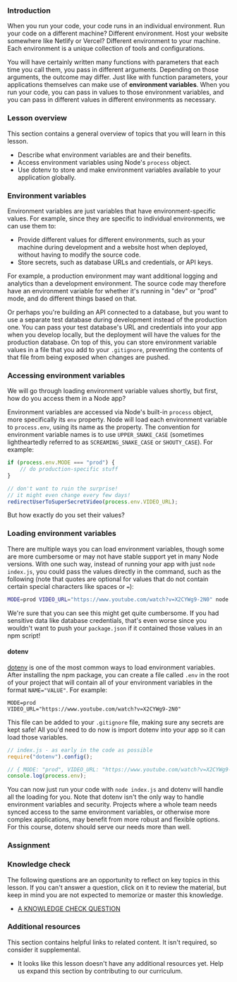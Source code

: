### Introduction

When you run your code, your code runs in an individual environment. Run your code on a different machine? Different environment. Host your website somewhere like Netlify or Vercel? Different environment to your machine. Each environment is a unique collection of tools and configurations.

You will have certainly written many functions with parameters that each time you call them, you pass in different arguments. Depending on those arguments, the outcome may differ. Just like with function parameters, your applications themselves can make use of **environment variables**. When you run your code, you can pass in values to those environment variables, and you can pass in different values in different environments as necessary.

### Lesson overview

This section contains a general overview of topics that you will learn in this lesson.

- Describe what environment variables are and their benefits.
- Access environment variables using Node's `process` object.
- Use dotenv to store and make environment variables available to your application globally.

### Environment variables

Environment variables are just variables that have environment-specific values. For example, since they are specific to individual environments, we can use them to:

- Provide different values for different environments, such as your machine during development and a website host when deployed, without having to modify the source code.
- Store secrets, such as database URLs and credentials, or API keys.

For example, a production environment may want additional logging and analytics than a development environment. The source code may therefore have an environment variable for whether it's running in "dev" or "prod" mode, and do different things based on that.

Or perhaps you're building an API connected to a database, but you want to use a separate test database during development instead of the production one. You can pass your test database's URL and credentials into your app when you develop locally, but the deployment will have the values for the production database. On top of this, you can store environment variable values in a file that you add to your `.gitignore`, preventing the contents of that file from being exposed when changes are pushed.

### Accessing environment variables

We will go through loading environment variable values shortly, but first, how do you access them in a Node app?

Environment variables are accessed via Node's built-in `process` object, more specifically its `env` property. Node will load each environment variable to `process.env`, using its name as the property. The convention for environment variable names is to use `UPPER_SNAKE_CASE` (sometimes lightheartedly referred to as `SCREAMING_SNAKE_CASE` or `SHOUTY_CASE`). For example:

```javascript
if (process.env.MODE === "prod") {
    // do production-specific stuff
}

// don't want to ruin the surprise!
// it might even change every few days!
redirectUserToSuperSecretVideo(process.env.VIDEO_URL);
```

But how exactly do you set their values?

### Loading environment variables

There are multiple ways you can load environment variables, though some are more cumbersome or may not have stable support yet in many Node versions. With one such way, instead of running your app with just `node index.js`, you could pass the values directly in the command, such as the following (note that quotes are optional for values that do not contain certain special characters like spaces or `=`):

```bash
MODE=prod VIDEO_URL="https://www.youtube.com/watch?v=X2CYWg9-2N0" node index.js
```

We're sure that you can see this might get quite cumbersome. If you had sensitive data like database credentials, that's even worse since you wouldn't want to push your `package.json` if it contained those values in an npm script!

#### dotenv

[dotenv](https://www.npmjs.com/package/dotenv) is one of the most common ways to load environment variables. After installing the npm package, you can create a file called `.env` in the root of your project that will contain all of your environment variables in the format `NAME="VALUE"`. For example:

```properties
MODE=prod
VIDEO_URL="https://www.youtube.com/watch?v=X2CYWg9-2N0"
```

This file can be added to your `.gitignore` file, making sure any secrets are kept safe! All you'd need to do now is import dotenv into your app so it can load those variables.

```javascript
// index.js - as early in the code as possible
require("dotenv").config();

// { MODE: "prod", VIDEO_URL: "https://www.youtube.com/watch?v=X2CYWg9-2N0" }
console.log(process.env);
```

You can now just run your code with `node index.js` and dotenv will handle all the loading for you. Note that dotenv isn't the only way to handle environment variables and security. Projects where a whole team needs synced access to the same environment variables, or otherwise more complex applications, may benefit from more robust and flexible options. For this course, dotenv should serve our needs more than well.

### Assignment

<div class="lesson-content__panel" markdown="1">

</div>

### Knowledge check

The following questions are an opportunity to reflect on key topics in this lesson. If you can't answer a question, click on it to review the material, but keep in mind you are not expected to memorize or master this knowledge.

- [A KNOWLEDGE CHECK QUESTION](A-KNOWLEDGE-CHECK-URL)

### Additional resources

This section contains helpful links to related content. It isn't required, so consider it supplemental.

- It looks like this lesson doesn't have any additional resources yet. Help us expand this section by contributing to our curriculum.
